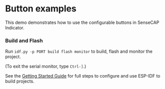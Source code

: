 # Button examples

This demo demonstrates how to use the configurable buttons in SenseCAP Indicator.

### Build and Flash

Run `idf.py -p PORT build flash monitor` to build, flash and monitor the project.

(To exit the serial monitor, type ``Ctrl-]``.)

See the [Getting Started Guide](https://docs.espressif.com/projects/esp-idf/en/latest/get-started/index.html) for full steps to configure and use ESP-IDF to build projects.
